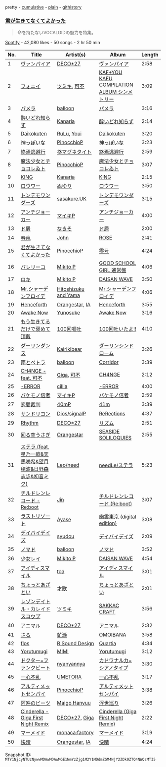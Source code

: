 pretty - [cumulative](/playlists/cumulative/37i9dQZF1DX4OQqDGyEiDU.md) - [plain](/playlists/plain/37i9dQZF1DX4OQqDGyEiDU) - [githistory](https://github.githistory.xyz/mackorone/spotify-playlist-archive/blob/main/playlists/plain/37i9dQZF1DX4OQqDGyEiDU)

### [君が生きてなくてよかった](https://open.spotify.com/playlist/37i9dQZF1DX4OQqDGyEiDU)

> 命を持たないVOCALOIDの魅力を特集。

[Spotify](https://open.spotify.com/user/spotify) - 42,080 likes - 50 songs - 2 hr 50 min

| No. | Title | Artist(s) | Album | Length |
|---|---|---|---|---|
| 1 | [ヴァンパイア](https://open.spotify.com/track/0m9QPTZzjtqCWY9Jg8poHc) | [DECO\*27](https://open.spotify.com/artist/7kZTWx6cRLc0TSRPq1XBMP) | [ヴァンパイア](https://open.spotify.com/album/75jCfqufoVvMLzpBXsbbjL) | 2:58 |
| 2 | [フォニイ](https://open.spotify.com/track/5pBIavXhjzTi0u7pkOK71N) | [ツミキ](https://open.spotify.com/artist/7ctyyNnO9O2dDD8bHjkCAh), [可不](https://open.spotify.com/artist/3VxmIoSoAMfL0xAAQ7jHqE) | [KAF+YOU KAFU COMPILATION ALBUM シンメトリー](https://open.spotify.com/album/7lskLrUOlkfbFpQBzQDPkv) | 3:09 |
| 3 | [パメラ](https://open.spotify.com/track/0kdCJN0s1FB37IJoHWaZEk) | [balloon](https://open.spotify.com/artist/49sPDY14qlYMAdi6WDsvva) | [パメラ](https://open.spotify.com/album/5ZJTnfc4A7HFzZx0DEKanl) | 3:16 |
| 4 | [酔いどれ知らず](https://open.spotify.com/track/4oPCfEDVIKnPJ6UPkhJPCa) | [Kanaria](https://open.spotify.com/artist/1k5LyiTCRzPjORzcgHqJxF) | [酔いどれ知らず](https://open.spotify.com/album/4mLK5FpqwN0OwbDw3tToit) | 2:14 |
| 5 | [Daikokuten](https://open.spotify.com/track/3HDZ3ziwAT19sCVSleTVuj) | [RuLu](https://open.spotify.com/artist/0xFS8oBdlugpwYgW8dxoQm), [Youi](https://open.spotify.com/artist/79lJNIwRztO9qEL6iI5dc0) | [Daikokuten](https://open.spotify.com/album/41AWwBAG57MWfVIH5PuHUh) | 3:20 |
| 6 | [神っぽいな](https://open.spotify.com/track/5ALRT96oaGuX7VHySBLbQu) | [PinocchioP](https://open.spotify.com/artist/3b7jPCedJ2VH4l4rcOTvNC) | [神っぽいな](https://open.spotify.com/album/5NQnpToG5tTdZ6aGVfx35J) | 3:23 |
| 7 | [終焉逃避行](https://open.spotify.com/track/3L1l6mxmglni1S8HdvH2Fl) | [柊マグネタイト](https://open.spotify.com/artist/4kmKTxjchPXGEcnpiW8iTx) | [終焉逃避行](https://open.spotify.com/album/55PljDonBsFZ60MUDCatIy) | 2:59 |
| 8 | [魔法少女とチョコレゐト](https://open.spotify.com/track/77bBbeFxLNNUQK466osDRd) | [PinocchioP](https://open.spotify.com/artist/3b7jPCedJ2VH4l4rcOTvNC) | [魔法少女とチョコレゐト](https://open.spotify.com/album/0el5IznnTWmmoYyjrS9Dwb) | 3:07 |
| 9 | [KING](https://open.spotify.com/track/5vCNAauCaecW0tT2mZDLG9) | [Kanaria](https://open.spotify.com/artist/1k5LyiTCRzPjORzcgHqJxF) | [KING](https://open.spotify.com/album/5caSwBLTwvq0mk7cQwtf2O) | 2:15 |
| 10 | [ロウワー](https://open.spotify.com/track/3eIGW5DUVP5zkGFXZSZQ6o) | [ぬゆり](https://open.spotify.com/artist/3ZIOAB6YRggYj0LIG6JLXx) | [ロウワー](https://open.spotify.com/album/47wjnpsptGxku8RY0i8Gup) | 3:50 |
| 11 | [トンデモワンダーズ](https://open.spotify.com/track/3jmQnsr4YxDIrCJ7GbE7vM) | [sasakure.UK](https://open.spotify.com/artist/6nqR1MdjPNXu5KSdeqJBI1) | [トンデモワンダーズ](https://open.spotify.com/album/533pE7WjeCHpdfs3jiSXbL) | 3:15 |
| 12 | [アンチジョーカー](https://open.spotify.com/track/74s77M1EYsZDjDiCGg5A8K) | [マイキP](https://open.spotify.com/artist/524nuNftJJIuQvPhkRl5Mp) | [アンチジョーカー](https://open.spotify.com/album/5GhivkEsjcmUmHIjxmYP88) | 4:00 |
| 13 | [ド屑](https://open.spotify.com/track/3DxfcE53Wf89XSftbAffFx) | [なきそ](https://open.spotify.com/artist/0DzlKiHRe0HVfOiVlv23Rj) | [ド屑](https://open.spotify.com/album/70Qo9q6AieJMYxxAkTmBD3) | 2:00 |
| 14 | [春嵐](https://open.spotify.com/track/3wM3VFL0nuEhwATHcJfPSm) | [John](https://open.spotify.com/artist/2FkyWQImfwhuhSrsG8ZZ4k) | [ROSE](https://open.spotify.com/album/2l7pgbmqxrUzgY7ppseiGv) | 2:41 |
| 15 | [君が生きてなくてよかった](https://open.spotify.com/track/2CNKxSQ5HrP6tEZXUH6Q06) | [PinocchioP](https://open.spotify.com/artist/3b7jPCedJ2VH4l4rcOTvNC) | [零号](https://open.spotify.com/album/1td6420oV2v558v9rQhgrq) | 4:24 |
| 16 | [バレリーコ](https://open.spotify.com/track/1OP63a9JgViqfmn1k27RO7) | [Mikito P](https://open.spotify.com/artist/0iu8aSfeRUY5aUTLpEDo52) | [GOOD SCHOOL GIRL 通常盤](https://open.spotify.com/album/1CePlNrCaf1EzOd2eCRXy3) | 4:06 |
| 17 | [ロキ](https://open.spotify.com/track/5WCK18MbTKuOcmLsOXMaHd) | [Mikito P](https://open.spotify.com/artist/0iu8aSfeRUY5aUTLpEDo52) | [DAISAN WAVE](https://open.spotify.com/album/1s65jj1INBw5EMo5pimB6i) | 3:50 |
| 18 | [Mr.シャーデンフロイデ](https://open.spotify.com/track/1dxIMbG3CBsplAvrwQduOQ) | [Hitoshizuku and Yama](https://open.spotify.com/artist/5XWv1p8oOhKmviB5vovWg1) | [Mr.シャーデンフロイデ](https://open.spotify.com/album/2dRacon7WbNwU5Ow94dOrG) | 4:06 |
| 19 | [Henceforth](https://open.spotify.com/track/4gLC5fds3QR3w7f5TmuNjh) | [Orangestar](https://open.spotify.com/artist/420aixNZr4paRQmuRXz3DS), [IA](https://open.spotify.com/artist/1oz1HYOyJhjshPi5Nvs3MX) | [Henceforth](https://open.spotify.com/album/1rlYATigfdlT3euu2Lgniz) | 3:55 |
| 20 | [Awake Now](https://open.spotify.com/track/7MBhcb9p4z70uofoNxGXkG) | [Yunosuke](https://open.spotify.com/artist/2JVKMrMR8PZohnjTIhY3Ks) | [Awake Now](https://open.spotify.com/album/73AKllCZLqEq5kVsn4cdDW) | 3:16 |
| 21 | [もう生きてるだけで褒めて頂戴](https://open.spotify.com/track/7HvUUwTk8cy8tfdvpiuTTM) | [100回嘔吐](https://open.spotify.com/artist/7dH8GwbARXVbB3wuwUiX08) | [100回吐いたよ!!](https://open.spotify.com/album/3fAXtiIETYk6gGQx5xVJpg) | 4:10 |
| 22 | [ダーリンダンス](https://open.spotify.com/track/6MJFNhbXbqXCbHP24yLltO) | [Kairikibear](https://open.spotify.com/artist/6PpaQ5s7sGyfCCL6l3yptE) | [ダーリンシンドローム](https://open.spotify.com/album/7ueq6H27BiLvciTTUytEp7) | 3:26 |
| 23 | [雨とペトラ](https://open.spotify.com/track/5V9Y0tatVvqGeZdyohOBPk) | [balloon](https://open.spotify.com/artist/49sPDY14qlYMAdi6WDsvva) | [Corridor](https://open.spotify.com/album/0D4d9uUnuR956q8bhJJ06Z) | 3:39 |
| 24 | [CH4NGE \- feat\. 可不](https://open.spotify.com/track/4qVHEZ8pbcI7EyliSL7AHJ) | [Giga](https://open.spotify.com/artist/73agKiU7x2AtIEH2IAK2iS), [可不](https://open.spotify.com/artist/3VxmIoSoAMfL0xAAQ7jHqE) | [CH4NGE](https://open.spotify.com/album/2c9Bn5UuRZj9YVykyjb0hc) | 2:12 |
| 25 | [\-ERROR](https://open.spotify.com/track/6hNEOWmQNiZ9ZqJmwdkcl1) | [cillia](https://open.spotify.com/artist/5gDyO3OywEw4lcKIFpspyX) | [\-ERROR](https://open.spotify.com/album/5j1oxI6o9dJbJ0q0z7tiue) | 4:00 |
| 26 | [バケモノ信者](https://open.spotify.com/track/3ANnfmA3j0ZGVvwEG0pvT9) | [マイキP](https://open.spotify.com/artist/524nuNftJJIuQvPhkRl5Mp) | [バケモノ信者](https://open.spotify.com/album/6Emd5rDu4ghoBqwV4roU5Q) | 2:59 |
| 27 | [恋愛裁判](https://open.spotify.com/track/5EG0O4u54pn4hG3aqkPWcM) | [40mP](https://open.spotify.com/artist/69jNq4RZ3PvQJvMeqtdz7O) | [41m](https://open.spotify.com/album/6xCIN7CcWYVPYmKrSb0INw) | 3:39 |
| 28 | [サンドリヨン](https://open.spotify.com/track/6BxbQXUzkX0dv4UjAhclHo) | [Dios/signalP](https://open.spotify.com/artist/7Jo4alROJu9Smj8IZahiP1) | [ReRections](https://open.spotify.com/album/55df1Sydx1sZxEbLQY2G1t) | 4:37 |
| 29 | [Rhythm](https://open.spotify.com/track/5fRV7LbEAWHhQip59ay9XS) | [DECO\*27](https://open.spotify.com/artist/7kZTWx6cRLc0TSRPq1XBMP) | [リズム](https://open.spotify.com/album/3mU2xxar81peOVlFgaelzk) | 2:51 |
| 30 | [回る空うさぎ](https://open.spotify.com/track/2qEjAi2IIV6BNX7OY3Z2Ma) | [Orangestar](https://open.spotify.com/artist/420aixNZr4paRQmuRXz3DS) | [SEASIDE SOLILOQUIES](https://open.spotify.com/album/03GyEUfClHLpRVffentlxz) | 2:55 |
| 31 | [ステラ \(feat\. 星乃一歌&天馬咲希&望月穂波&日野森志歩&初音ミク\)](https://open.spotify.com/track/22vyFWBbPhh9PcfrF15qPW) | [Leo/need](https://open.spotify.com/artist/7CXyP7IN0L3ySUeIQ6Ymu1) | [needLe/ステラ](https://open.spotify.com/album/3CS1J0v32fSdQvP2ByT75N) | 5:23 |
| 32 | [チルドレンレコード \- Re:boot](https://open.spotify.com/track/7EgAQ88TKT5HHsYpRThUQc) | [Jin](https://open.spotify.com/artist/7to1UlTpu40h7CpjRPkGqA) | [チルドレンレコード \(Re:boot\)](https://open.spotify.com/album/0Kp2uX7B1gdSYcBiL8brMx) | 3:07 |
| 33 | [ラストリゾート](https://open.spotify.com/track/5HcOVExZgUjPubONiRs7JB) | [Ayase](https://open.spotify.com/artist/1S8OQ9SqlLdD9l4paaZMuZ) | [幽霊東京 \(digital edition\)](https://open.spotify.com/album/6nYldEYDHm0Qjd5Cxhv321) | 3:08 |
| 34 | [デイバイデイズ](https://open.spotify.com/track/516VOCrYMVailWonQYvlXB) | [syudou](https://open.spotify.com/artist/43XkWaoCS0wKjuMJrWFgoa) | [デイバイデイズ](https://open.spotify.com/album/6nhA9TfMKJdKAhg1upHyd1) | 2:09 |
| 35 | [ノマド](https://open.spotify.com/track/6cvXNfe8BevsujZ3ZCrDJq) | [balloon](https://open.spotify.com/artist/49sPDY14qlYMAdi6WDsvva) | [ノマド](https://open.spotify.com/album/1oxwsRSGk1crN2IBLNnJAa) | 3:52 |
| 36 | [少女レイ](https://open.spotify.com/track/6bxGVlcX900tLZiZl5mFOR) | [Mikito P](https://open.spotify.com/artist/0iu8aSfeRUY5aUTLpEDo52) | [DAISAN WAVE](https://open.spotify.com/album/1s65jj1INBw5EMo5pimB6i) | 4:54 |
| 37 | [アイディスマイル](https://open.spotify.com/track/70XnwuzzzRWSJtgUxBMbuM) | [toa](https://open.spotify.com/artist/0GpuT5uCfbeG4IwyPLvJ7b) | [アイディスマイル](https://open.spotify.com/album/3PZN2ePX01hfazg8lhhWb5) | 3:01 |
| 38 | [ちょっとあざとい](https://open.spotify.com/track/6lKi5mDCJPM8Dz1RcOGmIQ) | [才歌](https://open.spotify.com/artist/1ByLc2E4MXlH56Zaw7zcei) | [ちょっとあざとい](https://open.spotify.com/album/5R3UtCFAUjBfCXNUjMG58Z) | 2:01 |
| 39 | [レゾンデイトル・カレイドスコウプ](https://open.spotify.com/track/226B5sRuQFqS3Fgx9L5PsO) | [ツミキ](https://open.spotify.com/artist/7ctyyNnO9O2dDD8bHjkCAh) | [SAKKAC CRAFT](https://open.spotify.com/album/55Rv0QRBYFu3X1rlrxwExc) | 3:56 |
| 40 | [アニマル](https://open.spotify.com/track/1b0zIQJV4TMwPXudWcHjQv) | [DECO\*27](https://open.spotify.com/artist/7kZTWx6cRLc0TSRPq1XBMP) | [アニマル](https://open.spotify.com/album/2dPOTYm0jQ6elPeoCKJFE9) | 2:32 |
| 41 | [さる](https://open.spotify.com/track/07nkUID2uOhDorHup53dJL) | [虻瀬](https://open.spotify.com/artist/3YIQKMfnZY6lNTDNUJ7wUX) | [OMOIBANA](https://open.spotify.com/album/1rKsgM93PgXaEIUItdd34G) | 3:58 |
| 42 | [flos](https://open.spotify.com/track/0qEvefkCUltXldv8EPOSDV) | [R Sound Design](https://open.spotify.com/artist/2KJvs9nIWfFTZ1lk7bBFlW) | [Quartia](https://open.spotify.com/album/4mNIRxw9vfv2XA1zrW0h5i) | 4:34 |
| 43 | [Yorutumugi](https://open.spotify.com/track/2k8j9gut9Sq6WCQNbjzY1U) | [MIMI](https://open.spotify.com/artist/0nwGsQzwVqdlBAg0eSNxmd) | [Yorutumugi](https://open.spotify.com/album/1LXzmPBHWjcGUlS0Yhm7Ar) | 3:12 |
| 44 | [ドクター=ファンクビート](https://open.spotify.com/track/10aURDc5wCO14NOKOHeBC0) | [nyanyannya](https://open.spotify.com/artist/35WjMs2c8YpOftd7VVPChv) | [カドワナルカ=シアノタイプ](https://open.spotify.com/album/2FGdJBAjE4hS41DUAiEWeL) | 3:30 |
| 45 | [一心不乱](https://open.spotify.com/track/75EGAQg5gJhUz69GSYufBt) | [UMETORA](https://open.spotify.com/artist/5ZjOsH8VbUcUs5LoDjeYOE) | [一心不乱](https://open.spotify.com/album/3A00yiXvch1ZRGBlMfr3hP) | 3:17 |
| 46 | [アルティメットセンパイ](https://open.spotify.com/track/5Lsdr0kU6beWlXns5yRzfT) | [PinocchioP](https://open.spotify.com/artist/3b7jPCedJ2VH4l4rcOTvNC) | [アルティメットセンパイ](https://open.spotify.com/album/7jhZ6DlDkoave3d9EluECt) | 3:38 |
| 47 | [阿吽のビーツ](https://open.spotify.com/track/757COcE6SNpuHnkDx4KRGZ) | [Maigo Hanyuu](https://open.spotify.com/artist/1IYW6az2BfL10WNlNlRcRc) | [浮世巡り](https://open.spotify.com/album/1aRPF08cXjYfPEtagbkszv) | 3:26 |
| 48 | [Cinderella \- Giga First Night Remix](https://open.spotify.com/track/2p8z2rZWj7G7hFkhU77SLz) | [DECO\*27](https://open.spotify.com/artist/7kZTWx6cRLc0TSRPq1XBMP), [Giga](https://open.spotify.com/artist/73agKiU7x2AtIEH2IAK2iS) | [Cinderella \(Giga First Night Remix\)](https://open.spotify.com/album/6hN2meZRTAyOBCw7zTDIVw) | 2:22 |
| 49 | [マーメイド](https://open.spotify.com/track/4DfBPN7Zv23HGvZzBdSrMz) | [monaca:factory](https://open.spotify.com/artist/4kBIGrhwGKdxCORrjYlNqE) | [マーメイド](https://open.spotify.com/album/1Lb1Eha1PSH40d9h3Ji77Y) | 3:19 |
| 50 | [快晴](https://open.spotify.com/track/5F8rIZkDib9p8kkKXmmIhw) | [Orangestar](https://open.spotify.com/artist/420aixNZr4paRQmuRXz3DS), [IA](https://open.spotify.com/artist/1oz1HYOyJhjshPi5Nvs3MX) | [快晴](https://open.spotify.com/album/0vgMQUlLityCenH8CfqM9B) | 4:24 |

Snapshot ID: `MTY1NjcyNTUzNywwMDAwMDAwMGE1NmYzZjg1M2Y1MDdmZGM4NjY2ZDk0ZTQ4NWQzMTI5`
